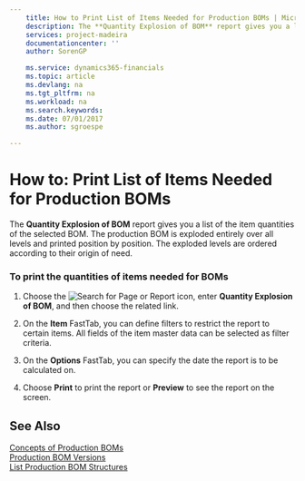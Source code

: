 ```yaml
---
    title: How to Print List of Items Needed for Production BOMs | Microsoft Docs
    description: The **Quantity Explosion of BOM** report gives you a list of the item quantities of the selected BOM. The production BOM is exploded entirely over all levels and printed position by position. The exploded levels are ordered according to their origin of need.
    services: project-madeira
    documentationcenter: ''
    author: SorenGP

    ms.service: dynamics365-financials
    ms.topic: article
    ms.devlang: na
    ms.tgt_pltfrm: na
    ms.workload: na
    ms.search.keywords:
    ms.date: 07/01/2017
    ms.author: sgroespe

---
```

# How to: Print List of Items Needed for Production BOMs
The **Quantity Explosion of BOM** report gives you a list of the item quantities of the selected BOM. The production BOM is exploded entirely over all levels and printed position by position. The exploded levels are ordered according to their origin of need.  
  
### To print the quantities of items needed for BOMs  
  
1.  Choose the ![Search for Page or Report](media/ui-search/search_small.png "Search for Page or Report icon") icon, enter **Quantity Explosion of BOM**, and then choose the related link.  
  
2.  On the **Item** FastTab, you can define filters to restrict the report to certain items. All fields of the item master data can be selected as filter criteria.  
  
3.  On the **Options** FastTab, you can specify the date the report is to be calculated on.  
  
4.  Choose **Print** to print the report or **Preview** to see the report on the screen.  
  
## See Also  
 [Concepts of Production BOMs](../concepts-of-production-boms.md)   
 [Production BOM Versions](../production-bom-versions.md)   
 [List Production BOM Structures](../list-production-bom-structures.md)